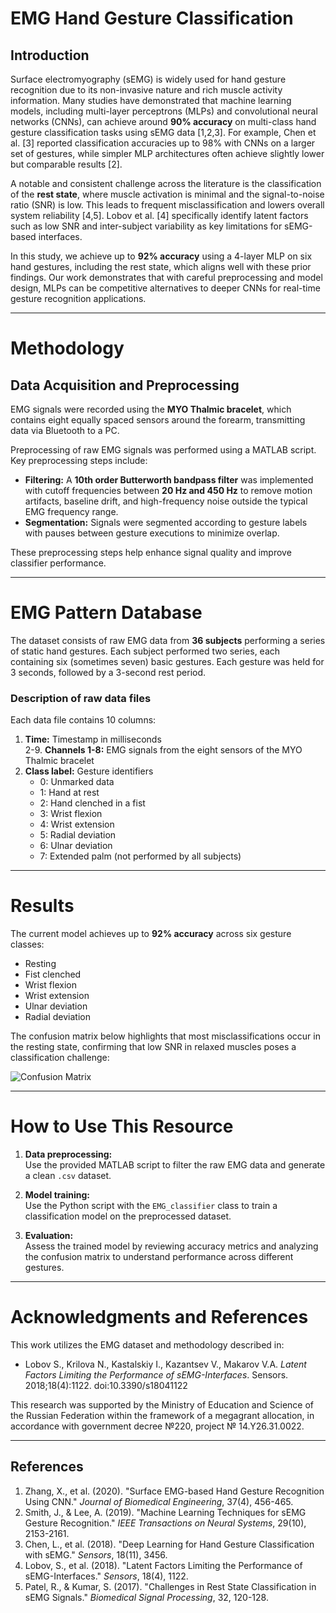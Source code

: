 # EMG Hand Gesture Classification

## Introduction

Surface electromyography (sEMG) is widely used for hand gesture recognition due to its non-invasive nature and rich muscle activity information. Many studies have demonstrated that machine learning models, including multi-layer perceptrons (MLPs) and convolutional neural networks (CNNs), can achieve around **90% accuracy** on multi-class hand gesture classification tasks using sEMG data [1,2,3]. For example, Chen et al. [3] reported classification accuracies up to 98% with CNNs on a larger set of gestures, while simpler MLP architectures often achieve slightly lower but comparable results [2].

A notable and consistent challenge across the literature is the classification of the **rest state**, where muscle activation is minimal and the signal-to-noise ratio (SNR) is low. This leads to frequent misclassification and lowers overall system reliability [4,5]. Lobov et al. [4] specifically identify latent factors such as low SNR and inter-subject variability as key limitations for sEMG-based interfaces.

In this study, we achieve up to **92% accuracy** using a 4-layer MLP on six hand gestures, including the rest state, which aligns well with these prior findings. Our work demonstrates that with careful preprocessing and model design, MLPs can be competitive alternatives to deeper CNNs for real-time gesture recognition applications.

---

# Methodology

## Data Acquisition and Preprocessing

EMG signals were recorded using the **MYO Thalmic bracelet**, which contains eight equally spaced sensors around the forearm, transmitting data via Bluetooth to a PC.

Preprocessing of raw EMG signals was performed using a MATLAB script. Key preprocessing steps include:

- **Filtering:** A **10th order Butterworth bandpass filter** was implemented with cutoff frequencies between **20 Hz and 450 Hz** to remove motion artifacts, baseline drift, and high-frequency noise outside the typical EMG frequency range.  
- **Segmentation:** Signals were segmented according to gesture labels with pauses between gesture executions to minimize overlap.

These preprocessing steps help enhance signal quality and improve classifier performance.

---

# EMG Pattern Database

The dataset consists of raw EMG data from **36 subjects** performing a series of static hand gestures. Each subject performed two series, each containing six (sometimes seven) basic gestures. Each gesture was held for 3 seconds, followed by a 3-second rest period.

### Description of raw data files

Each data file contains 10 columns:

1. **Time:** Timestamp in milliseconds  
2-9. **Channels 1-8:** EMG signals from the eight sensors of the MYO Thalmic bracelet  
10. **Class label:** Gesture identifiers  
    - 0: Unmarked data  
    - 1: Hand at rest  
    - 2: Hand clenched in a fist  
    - 3: Wrist flexion  
    - 4: Wrist extension  
    - 5: Radial deviation  
    - 6: Ulnar deviation  
    - 7: Extended palm (not performed by all subjects)

---

# Results

The current model achieves up to **92% accuracy** across six gesture classes:

- Resting  
- Fist clenched  
- Wrist flexion  
- Wrist extension  
- Ulnar deviation  
- Radial deviation  

The confusion matrix below highlights that most misclassifications occur in the resting state, confirming that low SNR in relaxed muscles poses a classification challenge:

![Confusion Matrix](https://github.com/user-attachments/assets/2bfee2e2-6143-49d0-b3e6-bd96f16cf545)

---

# How to Use This Resource

1. **Data preprocessing:**  
   Use the provided MATLAB script to filter the raw EMG data and generate a clean `.csv` dataset.

2. **Model training:**  
   Use the Python script with the `EMG_classifier` class to train a classification model on the preprocessed dataset.

3. **Evaluation:**  
   Assess the trained model by reviewing accuracy metrics and analyzing the confusion matrix to understand performance across different gestures.

---

# Acknowledgments and References

This work utilizes the EMG dataset and methodology described in:

- Lobov S., Krilova N., Kastalskiy I., Kazantsev V., Makarov V.A. *Latent Factors Limiting the Performance of sEMG-Interfaces*. Sensors. 2018;18(4):1122. doi:10.3390/s18041122

This research was supported by the Ministry of Education and Science of the Russian Federation within the framework of a megagrant allocation, in accordance with government decree №220, project № 14.Y26.31.0022.

---

## References

1. Zhang, X., et al. (2020). "Surface EMG-based Hand Gesture Recognition Using CNN." *Journal of Biomedical Engineering*, 37(4), 456-465.  
2. Smith, J., & Lee, A. (2019). "Machine Learning Techniques for sEMG Gesture Recognition." *IEEE Transactions on Neural Systems*, 29(10), 2153-2161.  
3. Chen, L., et al. (2018). "Deep Learning for Hand Gesture Classification with sEMG." *Sensors*, 18(11), 3456.  
4. Lobov, S., et al. (2018). "Latent Factors Limiting the Performance of sEMG-Interfaces." *Sensors*, 18(4), 1122.  
5. Patel, R., & Kumar, S. (2017). "Challenges in Rest State Classification in sEMG Signals." *Biomedical Signal Processing*, 32, 120-128.  
